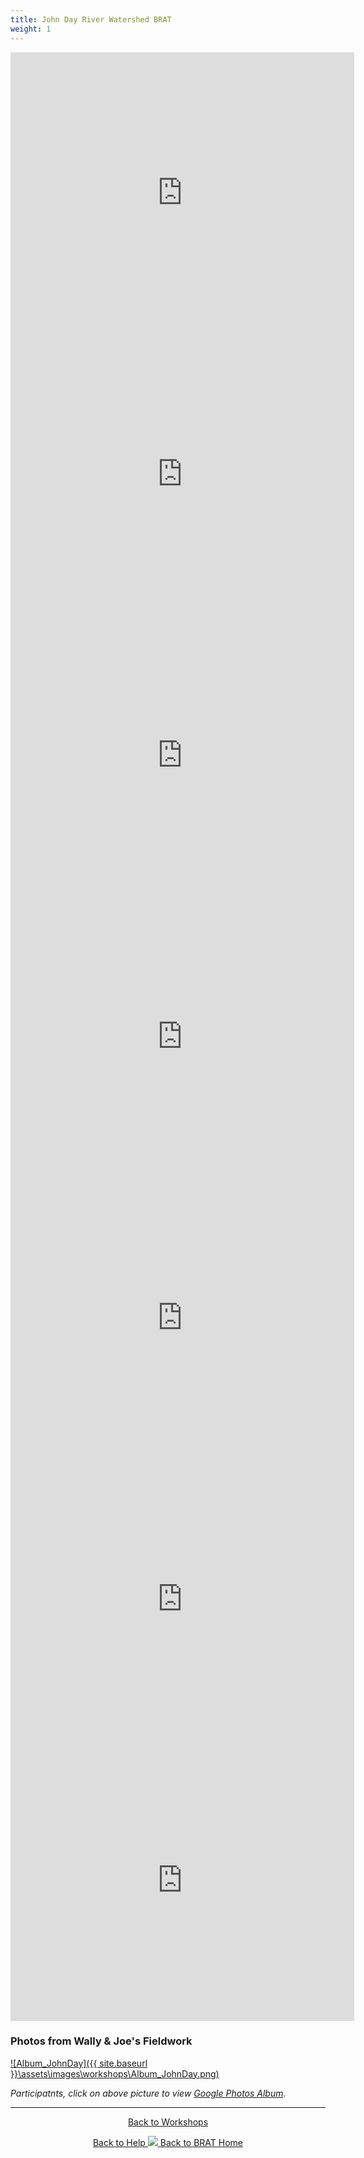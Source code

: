```yaml
---
title: John Day River Watershed BRAT 
weight: 1
---
```


<iframe src="https://docs.google.com/presentation/d/e/2PACX-1vRQPbDbYvEaL9GXhS4QfhEBe0fwOq0XBZmBBSXZ5EJFOknRxkG1tdO2OVhuUC4TkSqQwMUF2aOQWSBs/embed?start=false&loop=false&delayms=3000" frameborder="0" width="550" height="450" allowfullscreen="true" mozallowfullscreen="true" webkitallowfullscreen="true"></iframe>

<iframe src="https://docs.google.com/presentation/d/e/2PACX-1vQypm3mHZ_L6A8eF8i5pQ0iHU4ihdjTIy9zG6EWTTeHTVjM0TINHwag6HKoQff518aO_kfSdG-3t8fR/embed?start=false&loop=false&delayms=3000" frameborder="0" width="550" height="450" allowfullscreen="true" mozallowfullscreen="true" webkitallowfullscreen="true"></iframe>

<iframe src="https://docs.google.com/presentation/d/e/2PACX-1vQYEFK9G2pBZ8QT9XNyMjiZDN6eTUPs8KGynz56XNCtTKNXVqvSjX2_G9iPM5fIzcTLWBiwImXtyYvm/embed?start=false&loop=false&delayms=3000" frameborder="0" width="550" height="450" allowfullscreen="true" mozallowfullscreen="true" webkitallowfullscreen="true"></iframe>

<iframe src="https://docs.google.com/presentation/d/e/2PACX-1vT8Rwn7H7APrkWVFXGcpYOy2aaVVxrVVRU_H34drJVZdzi4wszKuxapxlb1VFjmoPfj5Cw4oyN1KDiA/embed?start=false&loop=false&delayms=3000" frameborder="0" width="550" height="450" allowfullscreen="true" mozallowfullscreen="true" webkitallowfullscreen="true"></iframe>

<iframe src="https://docs.google.com/presentation/d/e/2PACX-1vRJvvr_CG1fgs9_eBUY1UhrVxCLWO5WuBDD1ODTLstQX8OpoV5qploab41TYZIT0QsTuNEmT5RW-lqP/embed?start=false&loop=false&delayms=3000" frameborder="0" width="550" height="450" allowfullscreen="true" mozallowfullscreen="true" webkitallowfullscreen="true"></iframe>

<iframe src="https://docs.google.com/presentation/d/e/2PACX-1vTJOa2NNSjsl1jTNkMJxpVC_zzSCoyvChnk5LBunZS726MjRg6UDku7zkFkqDSE_Pz8rvnWYF5wonXm/embed?start=false&loop=false&delayms=3000" frameborder="0" width="550" height="450" allowfullscreen="true" mozallowfullscreen="true" webkitallowfullscreen="true"></iframe>

<iframe src="https://docs.google.com/presentation/d/e/2PACX-1vROPzNsHJ_BojrWHwqMu8mEPvmM34OMn_ZzomzSTerQeHzFNMp4adXKLFijOgzEmP2v0jknvdqWZ2k6/embed?start=false&loop=false&delayms=3000" frameborder="0" width="550" height="450" allowfullscreen="true" mozallowfullscreen="true" webkitallowfullscreen="true"></iframe>

### Photos from Wally & Joe's Fieldwork

[![Album_JohnDay]({{ site.baseurl }}\assets\images\workshops\Album_JohnDay.png)](https://photos.app.goo.gl/2sNFVKHUYzcXsZyD8)

_Participatnts, click on above picture to view [Google Photos Album](https://photos.app.goo.gl/2sNFVKHUYzcXsZyD8)._

------

<div align="center">
	<a class="hollow button" href="{{ site.baseurl }}/Documentation/Workshops"><i class="fa fa-users"></i> Back to Workshops </a>

<a class="hollow button" href="{{ site.baseurl }}/Documentation"><i class="fa fa-info-circle"></i> Back to Help </a>
​	<a class="hollow button" href="{{ site.baseurl }}/"><img src="{{ site.baseurl }}/assets/images/favicons/favicon-16x16.png">  Back to BRAT Home </a>  
</div>
